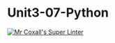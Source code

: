 # Unit3-07-Python
[![Mr Coxall's Super Linter](https://github.com/ICS3U-Programming-Aaron-R-V-K/Unit3-07-Python/workflows/Mr%20Coxall's%20Super%20Linter/badge.svg)](https://github.com/ICS3U-Programming-Aaron-R-V-K/Unit3-07-Python/actions/)

